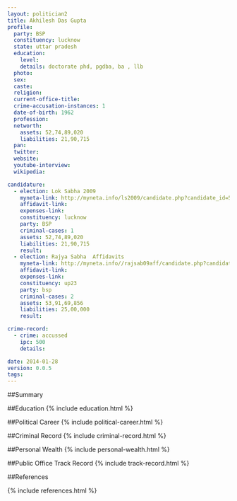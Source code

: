 ```yaml
---
layout: politician2
title: Akhilesh Das Gupta
profile: 
  party: BSP
  constituency: lucknow
  state: uttar pradesh
  education: 
    level: 
    details: doctorate phd, pgdba, ba , llb
  photo: 
  sex: 
  caste: 
  religion: 
  current-office-title: 
  crime-accusation-instances: 1
  date-of-birth: 1962
  profession: 
  networth: 
    assets: 52,74,89,020
    liabilities: 21,90,715
  pan: 
  twitter: 
  website: 
  youtube-interview: 
  wikipedia: 

candidature: 
  - election: Lok Sabha 2009
    myneta-link: http://myneta.info/ls2009/candidate.php?candidate_id=5570
    affidavit-link: 
    expenses-link: 
    constituency: lucknow 
    party: BSP
    criminal-cases: 1
    assets: 52,74,89,020
    liabilities: 21,90,715
    result:  
  - election: Rajya Sabha  Affidavits
    myneta-link: http://myneta.info//rajsab09aff/candidate.php?candidate_id=209
    affidavit-link: 
    expenses-link: 
    constituency: up23 
    party: bsp
    criminal-cases: 2
    assets: 53,91,69,856
    liabilities: 25,00,000
    result:  

crime-record: 
  - crime: accussed
    ipc: 500
    details:    

date: 2014-01-28
version: 0.0.5
tags: 
---
```

##Summary


##Education
{% include education.html %}


##Political Career
{% include political-career.html %}


##Criminal Record
{% include criminal-record.html %}


##Personal Wealth
{% include personal-wealth.html %}


##Public Office Track Record
{% include track-record.html %}


##References


{% include references.html %}